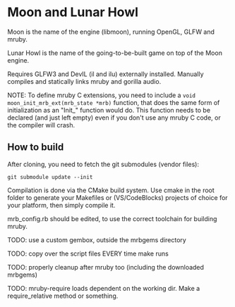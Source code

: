 # Moon and Lunar Howl

Moon is the name of the engine (libmoon), running OpenGL, GLFW and mruby.

Lunar Howl is the name of the going-to-be-built game on top of the Moon engine.

Requires GLFW3 and DevIL (il and ilu) externally installed. Manually compiles and statically links
mruby and gorilla audio.

NOTE: To define mruby C extensions, you need to include a `void moon_init_mrb_ext(mrb_state *mrb)`
function, that does the same form of initialization as an "Init_<name>" function would do. This
function needs to be declared (and just left empty) even if you don't use any mruby C code, or
the compiler will crash.

## How to build

After cloning, you need to fetch the git submodules (vendor files):

```
git submodule update --init
```

Compilation is done via the CMake build system. Use cmake in the root folder to generate your
Makefiles or (VS/CodeBlocks) projects of choice for your platform, then simply compile it.

mrb_config.rb should be edited, to use the correct toolchain for building mruby.

TODO: use a custom gembox, outside the mrbgems directory

TODO: copy over the script files EVERY time make runs

TODO: properly cleanup after mruby too (including the downloaded mrbgems)

TODO: mruby-require loads dependent on the working dir. Make a require_relative method or
something.
